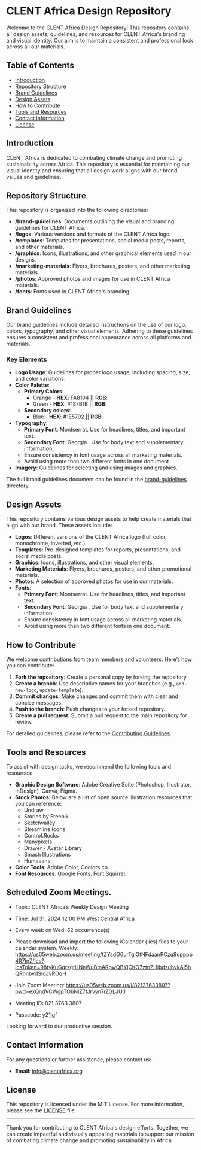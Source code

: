 # CLENT Africa Design Repository

Welcome to the CLENT Africa Design Repository! This repository contains all design assets, guidelines, and resources for CLENT Africa's branding and visual identity. Our aim is to maintain a consistent and professional look across all our materials.

## Table of Contents

- [Introduction](#introduction)
- [Repository Structure](#repository-structure)
- [Brand Guidelines](#brand-guidelines)
- [Design Assets](#design-assets)
- [How to Contribute](#how-to-contribute)
- [Tools and Resources](#tools-and-resources)
- [Contact Information](#contact-information)
- [License](#license)

## Introduction

CLENT Africa is dedicated to combating climate change and promoting sustainability across Africa. This repository is essential for maintaining our visual identity and ensuring that all design work aligns with our brand values and guidelines.

## Repository Structure

This repository is organized into the following directories:

- **/brand-guidelines**: Documents outlining the visual and branding guidelines for CLENT Africa.
- **/logos**: Various versions and formats of the CLENT Africa logo.
- **/templates**: Templates for presentations, social media posts, reports, and other materials.
- **/graphics**: Icons, illustrations, and other graphical elements used in our designs.
- **/marketing-materials**: Flyers, brochures, posters, and other marketing materials.
- **/photos**: Approved photos and images for use in CLENT Africa materials.
- **/fonts**: Fonts used in CLENT Africa's branding.

## Brand Guidelines

Our brand guidelines include detailed instructions on the use of our logo, colors, typography, and other visual elements. Adhering to these guidelines ensures a consistent and professional appearance across all platforms and materials.

### Key Elements

- **Logo Usage**: Guidelines for proper logo usage, including spacing, size, and color variations.
- **Color Palette**:
   * **Primary Colors**:
       * Orange - **HEX**: FA8104 || **RGB**:
       * Green -  **HEX**: #187B1B || **RGB**:
   * **Secondary colors**:
       * Blue - **HEX**: #1E5792 || **RGB**:
- **Typography**:
    * **Primary Font**: Montserrat. Use for headlines, titles, and important text.
    * **Secondary Font**: Georgia . Use for body text and supplementary information.
    *  Ensure consistency in font usage across all marketing materials.
    *  Avoid using more than two different fonts in one document.
- **Imagery**: Guidelines for selecting and using images and graphics.

The full brand guidelines document can be found in the [brand-guidelines](brand-guidelines/) directory.

## Design Assets

This repository contains various design assets to help create materials that align with our brand. These assets include:

- **Logos**: Different versions of the CLENT Africa logo (full color, monochrome, inverted, etc.).
- **Templates**: Pre-designed templates for reports, presentations, and social media posts.
- **Graphics**: Icons, illustrations, and other visual elements.
- **Marketing Materials**: Flyers, brochures, posters, and other promotional materials.
- **Photos**: A selection of approved photos for use in our materials.
- **Fonts**:
    * **Primary Font**: Montserrat. Use for headlines, titles, and important text.
    * **Secondary Font**: Georgia . Use for body text and supplementary information.
    *  Ensure consistency in font usage across all marketing materials.
    *  Avoid using more than two different fonts in one document.

## How to Contribute

We welcome contributions from team members and volunteers. Here’s how you can contribute:

1. **Fork the repository**: Create a personal copy by forking the repository.
2. **Create a branch**: Use descriptive names for your branches (e.g., `add-new-logo`, `update-template`).
3. **Commit changes**: Make changes and commit them with clear and concise messages.
4. **Push to the branch**: Push changes to your forked repository.
5. **Create a pull request**: Submit a pull request to the main repository for review.

For detailed guidelines, please refer to the [Contributing Guidelines](docs/CONTRIBUTING.md).

## Tools and Resources

To assist with design tasks, we recommend the following tools and resources:

- **Graphic Design Software**: Adobe Creative Suite (Photoshop, Illustrator, InDesign), Canva, Figma.
- **Stock Photos**: Below are a list of open source illustration resources that you can reference:
    * Undraw
    * Stories by Freepik
    * Sketchvalley
    * Streamline Icons
    * Control.Rocks
    * Manypixels
    * Drawer - Avatar Library
    * Smash Illustrations
    * Humaaans
- **Color Tools**: Adobe Color, Coolors.co.
- **Font Resources**: Google Fonts, Font Squirrel.

## Scheduled Zoom Meetings.

- Topic: CLENT Africa’s Weekly Design Meeting
- Time: Jul 31, 2024 12:00 PM West Central Africa
- Every week on Wed, 52 occurrence(s)
- Please download and import the following iCalendar (.ics) files to your calendar system. Weekly: https://us05web.zoom.us/meeting/tZYsdO6urTgiGtNFdaanRCzq8upppp4R7jnZ/ics?icsToken=98tyKuGqrzgtHNeWuBmARpwQBYjCKO7ztnZHjbdzuhvkAi5hQRnnbvdSIqJvROqH

- Join Zoom Meeting: https://us05web.zoom.us/j/82137633807?pwd=exQndVCWgpTObNIZ7fJrvyn7rZGLJU.1
- Meeting ID: 821 3763 3807
- Passcode: y21jgf

Looking forward to our productive session.

## Contact Information

For any questions or further assistance, please contact us:

- **Email**: info@clentafrica.org

## License

This repository is licensed under the MIT License. For more information, please see the [LICENSE](LICENSE) file.

---

Thank you for contributing to CLENT Africa's design efforts. Together, we can create impactful and visually appealing materials to support our mission of combating climate change and promoting sustainability in Africa.
